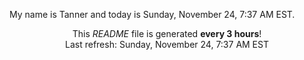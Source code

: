 My name is Tanner and today is Sunday, November 24, 7:37 AM EST.

<p align="center">This <i>README</i> file is generated <b>every 3 hours</b>!</br>Last refresh: Sunday, November 24, 7:37 AM EST<br /></p>
